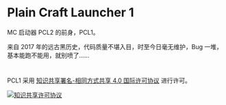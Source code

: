 # Plain Craft Launcher 1

MC 启动器 PCL2 的前身，PCL1。

来自 2017 年的远古黑历史，代码质量不堪入目，时至今日毫无维护，Bug 一堆，基本能跑不能用，就别喷了……

#

PCL1 采用 <a rel="license" href="http://creativecommons.org/licenses/by-sa/4.0/">知识共享署名-相同方式共享 4.0 国际许可协议</a> 进行许可。

<a rel="license" href="http://creativecommons.org/licenses/by-sa/4.0/"><img alt="知识共享许可协议" style="border-width:0" src="https://i.creativecommons.org/l/by-sa/4.0/88x31.png" /></a>
